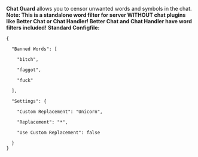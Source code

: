 **Chat Guard** allows you to censor unwanted words and symbols in the chat.
**Note: This is a standalone word filter for server WITHOUT chat plugins like Better Chat or Chat Handler! Better Chat and Chat Handler have word filters included!**
**Standard Configfile:**

````
{

  "Banned Words": [

    "bitch",

    "faggot",

    "fuck"

  ],

  "Settings": {

    "Custom Replacement": "Unicorn",

    "Replacement": "*",

    "Use Custom Replacement": false

  }
}

 
````